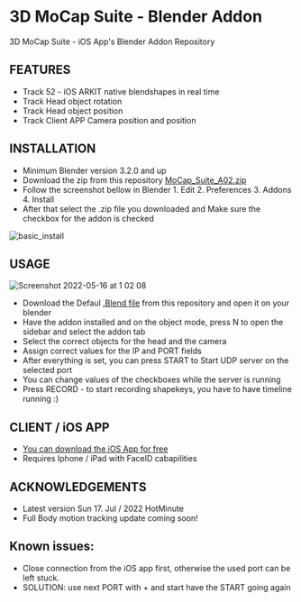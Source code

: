 # 3D MoCap Suite - Blender Addon
3D MoCap Suite - iOS App's Blender Addon Repository

## FEATURES

* Track 52 - iOS ARKIT native blendshapes in real time
* Track Head object rotation 
* Track Head object position
* Track Client APP Camera position and position

## INSTALLATION

* Minimum Blender version 3.2.0 and up 
* Download the zip from this repository [MoCap_Suite_A02.zip](https://github.com/bnidz/3DMoCapSuite/blob/main/MoCap_Suite_A02.zip)
* Follow the screenshot bellow in Blender 1. Edit 2. Preferences 3. Addons 4. Install 
* After that select the .zip file you downloaded and Make sure the checkbox for the addon is checked

![basic_install](https://user-images.githubusercontent.com/31888418/168494888-5729e649-5470-430f-a990-cf2a811f055c.png)

## USAGE
 
![Screenshot 2022-05-16 at 1 02 08](https://user-images.githubusercontent.com/31888418/168495701-77147539-ee65-4f47-b8c5-f69bba1c39b3.png)

* Download the Defaul [.Blend file](https://github.com/bnidz/3DMoCapSuite/blob/main/3DMoCapSuite_Default_BlendFile_A001.blend) from this repository and open it on your blender
* Have the addon installed and on the object mode, press N to open the sidebar and select the addon tab
* Select the correct objects for the head and the camera 
* Assign correct values for the IP and PORT fields
* After everything is set, you can press START to Start UDP server on the selected port
* You can change values of the checkboxes while the server is running
* Press RECORD - to start recording shapekeys, you have to have timeline running :)

## CLIENT / iOS APP
* [You can download the iOS App for free ](https://apps.apple.com/us/app/mocap-suite/id1628689936)
* Requires Iphone / iPad with FaceID cabapilities 

## ACKNOWLEDGEMENTS
* Latest version Sun 17. Jul / 2022 HotMinute
* Full Body motion tracking update coming soon!


## Known issues:
* Close connection from the iOS app first, otherwise the used port can be left stuck. 
 * SOLUTION: use next PORT with + and start have the START going again
